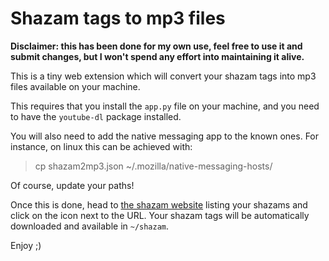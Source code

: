 # Shazam tags to mp3 files

**Disclaimer: this has been done for my own use, feel free to use it and submit
changes, but I won't spend any effort into maintaining it alive.**

This is a tiny web extension which will convert your shazam tags into mp3 files
available on your machine.

This requires that you install the `app.py` file on your machine, and you need
to have the `youtube-dl` package installed.

You will also need to add the native messaging app to the known ones. For
instance, on linux this can be achieved with:

> cp shazam2mp3.json ~/.mozilla/native-messaging-hosts/

Of course, update your paths!

Once this is done, head to [the shazam website](https://www.shazam.com/myshazam)
listing your shazams and click on the icon next to the URL. Your shazam tags will
be automatically downloaded and available in `~/shazam`.

Enjoy ;)
